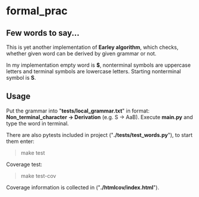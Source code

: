 # formal_prac
## Few words to say...
This is yet another implementation of __Earley algorithm__, which checks, whether given word can be derived by given grammar or not.

In my implementation empty word is __$__, nonterminal symbols are uppercase letters and terminal symbols are lowercase letters. Starting nonterminal symbol is __S__.
## Usage
Put the grammar into "__tests/local_grammar.txt__" in format: **Non_terminal_character -> Derivation** (e.g. S -> AaB). Execute __main.py__ and type the word in terminal.

There are also pytests included in project ("__./tests/test_words.py__"), to start them enter:

> make test

Coverage test:

> make test-cov

Coverage information is collected in ("__./htmlcov/index.html__").